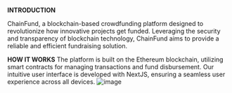 **INTRODUCTION**

ChainFund, a blockchain-based crowdfunding platform designed to revolutionize how innovative projects get funded. Leveraging the security and transparency of blockchain technology, ChainFund aims to provide a reliable and efficient fundraising solution.

**HOW IT WORKS**
The platform is built on the Ethereum blockchain, utilizing smart contracts for managing transactions and fund disbursement. Our intuitive user interface is developed with NextJS, ensuring a seamless user experience across all devices.
![image](https://github.com/kuroseko/FYP2/assets/146767515/fe73ba44-6caf-42e3-aed9-64b47bf15c59)
